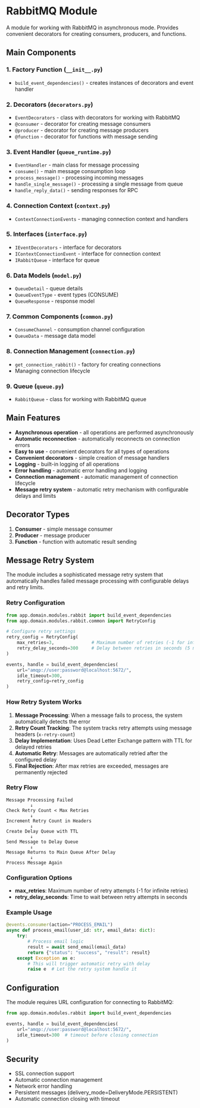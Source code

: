 # RabbitMQ Module

A module for working with RabbitMQ in asynchronous mode. Provides convenient decorators for creating consumers, producers, and functions.

## Main Components

### 1. Factory Function (`__init__.py`)

- `build_event_dependencies()` - creates instances of decorators and event handler

### 2. Decorators (`decorators.py`)

- `EventDecorators` - class with decorators for working with RabbitMQ
- `@consumer` - decorator for creating message consumers
- `@producer` - decorator for creating message producers
- `@function` - decorator for functions with message sending

### 3. Event Handler (`queue_runtime.py`)

- `EventHandler` - main class for message processing
- `consume()` - main message consumption loop
- `process_message()` - processing incoming messages
- `handle_single_message()` - processing a single message from queue
- `handle_reply_data()` - sending responses for RPC

### 4. Connection Context (`context.py`)

- `ContextConnectionEvents` - managing connection context and handlers

### 5. Interfaces (`interface.py`)

- `IEventDecorators` - interface for decorators
- `IContextConnectionEvent` - interface for connection context
- `IRabbitQueue` - interface for queue

### 6. Data Models (`model.py`)

- `QueueDetail` - queue details
- `QueueEventType` - event types (CONSUME)
- `QueueResponse` - response model

### 7. Common Components (`common.py`)

- `ConsumeChannel` - consumption channel configuration
- `QueueData` - message data model

### 8. Connection Management (`connection.py`)

- `get_connection_rabbit()` - factory for creating connections
- Managing connection lifecycle

### 9. Queue (`queue.py`)

- `RabbitQueue` - class for working with RabbitMQ queue

## Main Features

- **Asynchronous operation** - all operations are performed asynchronously
- **Automatic reconnection** - automatically reconnects on connection errors
- **Easy to use** - convenient decorators for all types of operations
- **Convenient decorators** - simple creation of message handlers
- **Logging** - built-in logging of all operations
- **Error handling** - automatic error handling and logging
- **Connection management** - automatic management of connection lifecycle
- **Message retry system** - automatic retry mechanism with configurable delays and limits

## Decorator Types

1. **Consumer** - simple message consumer
2. **Producer** - message producer
3. **Function** - function with automatic result sending

## Message Retry System

The module includes a sophisticated message retry system that automatically handles failed message processing with configurable delays and retry limits.

### Retry Configuration

```python
from app.domain.modules.rabbit import build_event_dependencies
from app.domain.modules.rabbit.common import RetryConfig

# Configure retry settings
retry_config = RetryConfig(
    max_retries=3,              # Maximum number of retries (-1 for infinite)
    retry_delay_seconds=300     # Delay between retries in seconds (5 minutes)
)

events, handle = build_event_dependencies(
    url="amqp://user:password@localhost:5672/",
    idle_timeout=300,
    retry_config=retry_config
)
```

### How Retry System Works

1. **Message Processing**: When a message fails to process, the system automatically detects the error
2. **Retry Count Tracking**: The system tracks retry attempts using message headers (`x-retry-count`)
3. **Delay Implementation**: Uses Dead Letter Exchange pattern with TTL for delayed retries
4. **Automatic Retry**: Messages are automatically retried after the configured delay
5. **Final Rejection**: After max retries are exceeded, messages are permanently rejected

### Retry Flow

```
Message Processing Failed
         ↓
Check Retry Count < Max Retries
         ↓
Increment Retry Count in Headers
         ↓
Create Delay Queue with TTL
         ↓
Send Message to Delay Queue
         ↓
Message Returns to Main Queue After Delay
         ↓
Process Message Again
```

### Configuration Options

- **max_retries**: Maximum number of retry attempts (-1 for infinite retries)
- **retry_delay_seconds**: Time to wait between retry attempts in seconds

### Example Usage

```python
@events.consumer(action="PROCESS_EMAIL")
async def process_email(user_id: str, email_data: dict):
    try:
        # Process email logic
        result = await send_email(email_data)
        return {"status": "success", "result": result}
    except Exception as e:
        # This will trigger automatic retry with delay
        raise e  # Let the retry system handle it
```

## Configuration

The module requires URL configuration for connecting to RabbitMQ:

```python
from app.domain.modules.rabbit import build_event_dependencies

events, handle = build_event_dependencies(
    url="amqp://user:password@localhost:5672/",
    idle_timeout=300  # timeout before closing connection
)
```

## Security

- SSL connection support
- Automatic connection management
- Network error handling
- Persistent messages (delivery_mode=DeliveryMode.PERSISTENT)
- Automatic connection closing with timeout
